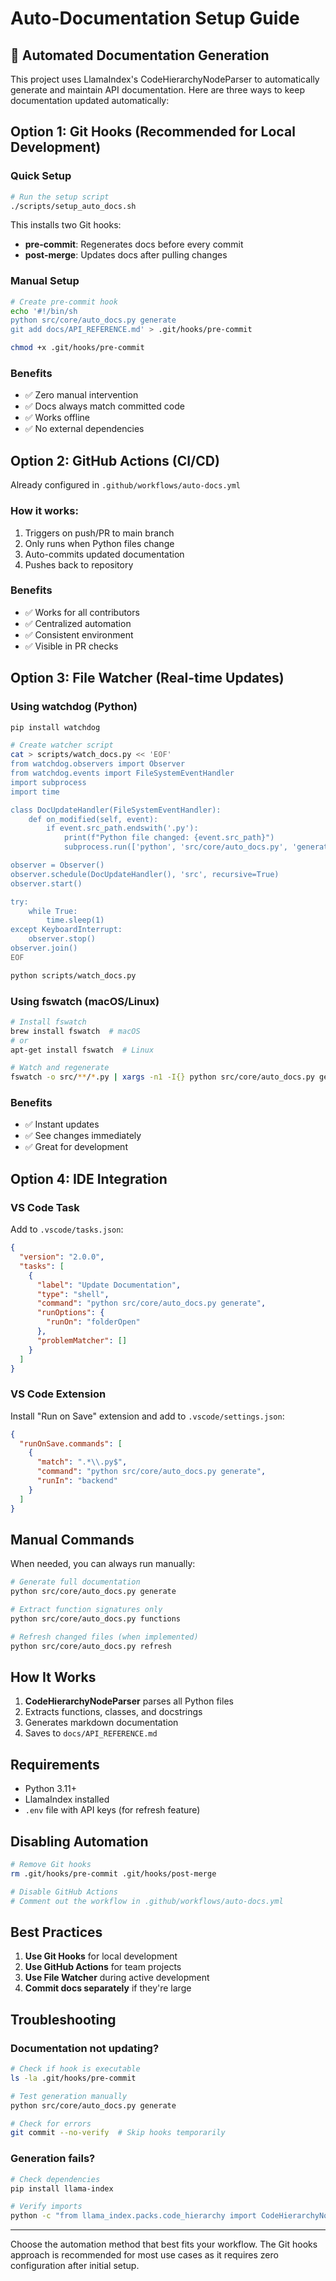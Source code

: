 # Auto-Documentation Setup Guide

## 🤖 Automated Documentation Generation

This project uses LlamaIndex's CodeHierarchyNodeParser to automatically generate and maintain API documentation. Here are three ways to keep documentation updated automatically:

## Option 1: Git Hooks (Recommended for Local Development)

### Quick Setup
```bash
# Run the setup script
./scripts/setup_auto_docs.sh
```

This installs two Git hooks:
- **pre-commit**: Regenerates docs before every commit
- **post-merge**: Updates docs after pulling changes

### Manual Setup
```bash
# Create pre-commit hook
echo '#!/bin/sh
python src/core/auto_docs.py generate
git add docs/API_REFERENCE.md' > .git/hooks/pre-commit

chmod +x .git/hooks/pre-commit
```

### Benefits
- ✅ Zero manual intervention
- ✅ Docs always match committed code
- ✅ Works offline
- ✅ No external dependencies

## Option 2: GitHub Actions (CI/CD)

Already configured in `.github/workflows/auto-docs.yml`

### How it works:
1. Triggers on push/PR to main branch
2. Only runs when Python files change
3. Auto-commits updated documentation
4. Pushes back to repository

### Benefits
- ✅ Works for all contributors
- ✅ Centralized automation
- ✅ Consistent environment
- ✅ Visible in PR checks

## Option 3: File Watcher (Real-time Updates)

### Using watchdog (Python)
```bash
pip install watchdog

# Create watcher script
cat > scripts/watch_docs.py << 'EOF'
from watchdog.observers import Observer
from watchdog.events import FileSystemEventHandler
import subprocess
import time

class DocUpdateHandler(FileSystemEventHandler):
    def on_modified(self, event):
        if event.src_path.endswith('.py'):
            print(f"Python file changed: {event.src_path}")
            subprocess.run(['python', 'src/core/auto_docs.py', 'generate'])

observer = Observer()
observer.schedule(DocUpdateHandler(), 'src', recursive=True)
observer.start()

try:
    while True:
        time.sleep(1)
except KeyboardInterrupt:
    observer.stop()
observer.join()
EOF

python scripts/watch_docs.py
```

### Using fswatch (macOS/Linux)
```bash
# Install fswatch
brew install fswatch  # macOS
# or
apt-get install fswatch  # Linux

# Watch and regenerate
fswatch -o src/**/*.py | xargs -n1 -I{} python src/core/auto_docs.py generate
```

### Benefits
- ✅ Instant updates
- ✅ See changes immediately
- ✅ Great for development

## Option 4: IDE Integration

### VS Code Task
Add to `.vscode/tasks.json`:
```json
{
  "version": "2.0.0",
  "tasks": [
    {
      "label": "Update Documentation",
      "type": "shell",
      "command": "python src/core/auto_docs.py generate",
      "runOptions": {
        "runOn": "folderOpen"
      },
      "problemMatcher": []
    }
  ]
}
```

### VS Code Extension
Install "Run on Save" extension and add to `.vscode/settings.json`:
```json
{
  "runOnSave.commands": [
    {
      "match": ".*\\.py$",
      "command": "python src/core/auto_docs.py generate",
      "runIn": "backend"
    }
  ]
}
```

## Manual Commands

When needed, you can always run manually:

```bash
# Generate full documentation
python src/core/auto_docs.py generate

# Extract function signatures only
python src/core/auto_docs.py functions

# Refresh changed files (when implemented)
python src/core/auto_docs.py refresh
```

## How It Works

1. **CodeHierarchyNodeParser** parses all Python files
2. Extracts functions, classes, and docstrings
3. Generates markdown documentation
4. Saves to `docs/API_REFERENCE.md`

## Requirements

- Python 3.11+
- LlamaIndex installed
- `.env` file with API keys (for refresh feature)

## Disabling Automation

```bash
# Remove Git hooks
rm .git/hooks/pre-commit .git/hooks/post-merge

# Disable GitHub Actions
# Comment out the workflow in .github/workflows/auto-docs.yml
```

## Best Practices

1. **Use Git Hooks** for local development
2. **Use GitHub Actions** for team projects
3. **Use File Watcher** during active development
4. **Commit docs separately** if they're large

## Troubleshooting

### Documentation not updating?
```bash
# Check if hook is executable
ls -la .git/hooks/pre-commit

# Test generation manually
python src/core/auto_docs.py generate

# Check for errors
git commit --no-verify  # Skip hooks temporarily
```

### Generation fails?
```bash
# Check dependencies
pip install llama-index

# Verify imports
python -c "from llama_index.packs.code_hierarchy import CodeHierarchyNodeParser"
```

---

Choose the automation method that best fits your workflow. The Git hooks approach is recommended for most use cases as it requires zero configuration after initial setup.